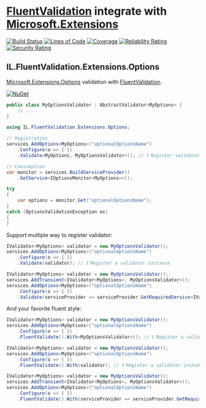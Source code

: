 # [FluentValidation](https://fluentvalidation.net) integrate with [Microsoft.Extensions](https://github.com/dotnet/extensions)

[![Build Status](https://iron9light.visualstudio.com/github/_apis/build/status/iron9light.FluentValidation.Extensions?branchName=master)](https://iron9light.visualstudio.com/github/_build/latest?definitionId=4&branchName=master)
[![Lines of Code](https://sonarcloud.io/api/project_badges/measure?project=iron9light_FluentValidation.Extensions&metric=ncloc)](https://sonarcloud.io/dashboard?id=iron9light_FluentValidation.Extensions)
[![Coverage](https://sonarcloud.io/api/project_badges/measure?project=iron9light_FluentValidation.Extensions&metric=coverage)](https://sonarcloud.io/dashboard?id=iron9light_FluentValidation.Extensions)
[![Reliability Rating](https://sonarcloud.io/api/project_badges/measure?project=iron9light_FluentValidation.Extensions&metric=reliability_rating)](https://sonarcloud.io/dashboard?id=iron9light_FluentValidation.Extensions)
[![Security Rating](https://sonarcloud.io/api/project_badges/measure?project=iron9light_FluentValidation.Extensions&metric=security_rating)](https://sonarcloud.io/dashboard?id=iron9light_FluentValidation.Extensions)

## IL.FluentValidation.Extensions.Options

[Microsoft.Extensions.Options](https://docs.microsoft.com/en-us/aspnet/core/fundamentals/configuration/options#options-validation) validation with [FluentValidation](https://fluentvalidation.net).

[![NuGet](https://img.shields.io/nuget/v/IL.FluentValidation.Extensions.Options.svg)](https://www.nuget.org/packages/IL.FluentValidation.Extensions.Options/)

```csharp
public class MyOptionsValidator : AbstractValidator<MyOptions> {
    // ...
}

using IL.FluentValidation.Extensions.Options;

// Registration
services.AddOptions<MyOptions>("optionalOptionsName")
    .Configure(o => { })
    .Validate<MyOptions, MyOptionsValidator>(); // ❗ Register validator type

// Consumption
var monitor = services.BuildServiceProvider()
    .GetService<IOptionsMonitor<MyOptions>>();

try
{
    var options = monitor.Get("optionalOptionsName");
}
catch (OptionsValidationException ex)
{
}
```

Support multiple way to register validator:

```csharp
IValidator<MyOptions> validator = new MyOptionsValidator();
services.AddOptions<MyOptions>("optionalOptionsName")
    .Configure(o => { })
    .Validate(validator); // ❗ Register a validator instance
```

```csharp
IValidator<MyOptions> validator = new MyOptionsValidator();
services.AddTransient<IValidator<MyOptions>, MyOptionsValidator>();
services.AddOptions<MyOptions>("optionalOptionsName")
    .Configure(o => { })
    .Validate(serviceProvider => serviceProvider.GetRequiredService<IValidator<MyOptions>>); // ❗ Register a validator creator function
```

And your favorite fluent style:

```csharp
IValidator<MyOptions> validator = new MyOptionsValidator();
services.AddOptions<MyOptions>("optionalOptionsName")
    .Configure(o => { })
    .FluentValidate().With<MyOptionsValidator>(); // ❗ Register a validator type
```

```csharp
IValidator<MyOptions> validator = new MyOptionsValidator();
services.AddOptions<MyOptions>("optionalOptionsName")
    .Configure(o => { })
    .FluentValidate().With(validator); // ❗ Register a validator instance
```

```csharp
IValidator<MyOptions> validator = new MyOptionsValidator();
services.AddTransient<IValidator<MyOptions>, MyOptionsValidator>();
services.AddOptions<MyOptions>("optionalOptionsName")
    .Configure(o => { })
    .FluentValidate().With(serviceProvider => serviceProvider.GetRequiredService<IValidator<MyOptions>>); // ❗ Register a validator creator function
```
